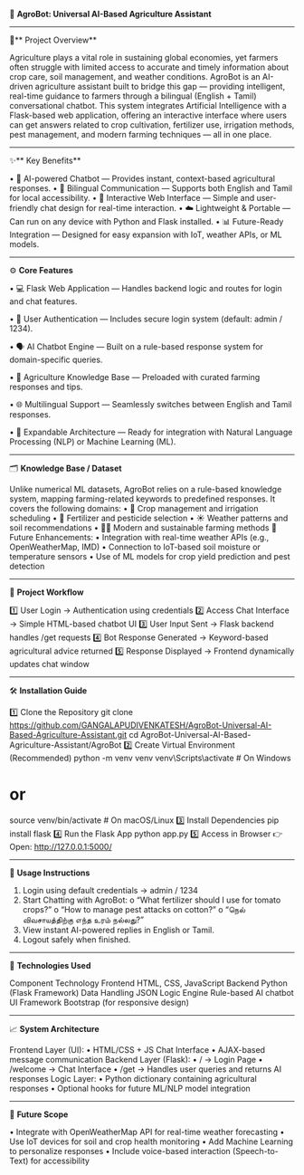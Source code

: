 🌾 **AgroBot: Universal AI-Based Agriculture Assistant**
________________________________________
🔹** Project Overview**

Agriculture plays a vital role in sustaining global economies, yet farmers often struggle with limited access to accurate and timely information about crop care, soil management, and weather conditions. AgroBot is an AI-driven agriculture assistant built to bridge this gap — providing intelligent, real-time guidance to farmers through a bilingual (English + Tamil) conversational chatbot.
This system integrates Artificial Intelligence with a Flask-based web application, offering an interactive interface where users can get answers related to crop cultivation, fertilizer use, irrigation methods, pest management, and modern farming techniques — all in one place.
________________________________________
✨** Key Benefits**

• 🤖 AI-powered Chatbot — Provides instant, context-based agricultural responses.
• 🌱 Bilingual Communication — Supports both English and Tamil for local accessibility.
• 💬 Interactive Web Interface — Simple and user-friendly chat design for real-time interaction.
• ☁️ Lightweight & Portable — Can run on any device with Python and Flask installed.
• 📊 Future-Ready Integration — Designed for easy expansion with IoT, weather APIs, or ML models.
________________________________________

⚙️ **Core Features**

• 💻 Flask Web Application — Handles backend logic and routes for login and chat features.

• 🔐 User Authentication — Includes secure login system (default: admin / 1234).

• 🗣️ AI Chatbot Engine — Built on a rule-based response system for domain-specific queries.

• 🌾 Agriculture Knowledge Base — Preloaded with curated farming responses and tips.

• 🌐 Multilingual Support — Seamlessly switches between English and Tamil responses.

• 🧠 Expandable Architecture — Ready for integration with Natural Language Processing (NLP) or Machine Learning (ML).
________________________________________
🗂️ **Knowledge Base / Dataset**

Unlike numerical ML datasets, AgroBot relies on a rule-based knowledge system, mapping farming-related keywords to predefined responses.
It covers the following domains:
• 🌾 Crop management and irrigation scheduling
• 🌱 Fertilizer and pesticide selection
• ☀️ Weather patterns and soil recommendations
• 🧑‍🌾 Modern and sustainable farming methods
🔮 Future Enhancements:
•	Integration with real-time weather APIs (e.g., OpenWeatherMap, IMD)
•	Connection to IoT-based soil moisture or temperature sensors
•	Use of ML models for crop yield prediction and pest detection
________________________________________
🧩 **Project Workflow**

1️⃣ User Login → Authentication using credentials
2️⃣ Access Chat Interface → Simple HTML-based chatbot UI
3️⃣ User Input Sent → Flask backend handles /get requests
4️⃣ Bot Response Generated → Keyword-based agricultural advice returned
5️⃣ Response Displayed → Frontend dynamically updates chat window
________________________________________
🛠 **Installation Guide**

1️⃣ Clone the Repository
git clone https://github.com/GANGALAPUDIVENKATESH/AgroBot-Universal-AI-Based-Agriculture-Assistant.git
cd AgroBot-Universal-AI-Based-Agriculture-Assistant/AgroBot
2️⃣ Create Virtual Environment (Recommended)
python -m venv venv
venv\Scripts\activate   # On Windows
# or
source venv/bin/activate  # On macOS/Linux
3️⃣ Install Dependencies
pip install flask
4️⃣ Run the Flask App
python app.py
5️⃣ Access in Browser
👉 Open: http://127.0.0.1:5000/
________________________________________
💬 **Usage Instructions**

1.	Login using default credentials → admin / 1234
2.	Start Chatting with AgroBot:
o	“What fertilizer should I use for tomato crops?”
o	“How to manage pest attacks on cotton?”
o	“நெல் விவசாயத்திற்கு எந்த உரம் நல்லது?”
3.	View instant AI-powered replies in English or Tamil.
4.	Logout safely when finished.
________________________________________
🚀 **Technologies Used**

Component	Technology
Frontend	HTML, CSS, JavaScript
Backend	Python (Flask Framework)
Data Handling	JSON
Logic Engine	Rule-based AI chatbot
UI Framework	Bootstrap (for responsive design)
________________________________________
📈 **System Architecture**

Frontend Layer (UI):
• HTML/CSS + JS Chat Interface
• AJAX-based message communication
Backend Layer (Flask):
• / → Login Page
• /welcome → Chat Interface
• /get → Handles user queries and returns AI responses
Logic Layer:
• Python dictionary containing agricultural responses
• Optional hooks for future ML/NLP model integration
________________________________________
🌟 **Future Scope**

• Integrate with OpenWeatherMap API for real-time weather forecasting
• Use IoT devices for soil and crop health monitoring
• Add Machine Learning to personalize responses
• Include voice-based interaction (Speech-to-Text) for accessibility


